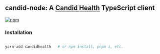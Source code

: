 ## candid-node: A [Candid Health](https://joincandidhealth.com) TypeScript client
[![npm](https://img.shields.io/npm/v/candidhealth)](https://www.npmjs.com/package/candidhealth)

### Installation
```bash

yarn add candidhealth   # or npm install, pnpm i, etc.
```
